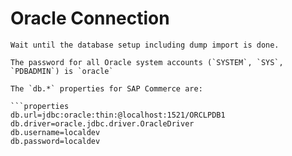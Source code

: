 # Oracle Connection

   ```
Wait until the database setup including dump import is done.

The password for all Oracle system accounts (`SYSTEM`, `SYS`, `PDBADMIN`) is `oracle`

The `db.*` properties for SAP Commerce are:

```properties
db.url=jdbc:oracle:thin:@localhost:1521/ORCLPDB1
db.driver=oracle.jdbc.driver.OracleDriver
db.username=localdev
db.password=localdev
```
